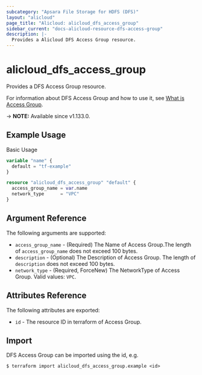 ```yaml
---
subcategory: "Apsara File Storage for HDFS (DFS)"
layout: "alicloud"
page_title: "Alicloud: alicloud_dfs_access_group"
sidebar_current: "docs-alicloud-resource-dfs-access-group"
description: |-
  Provides a Alicloud DFS Access Group resource.
---
```


# alicloud_dfs_access_group

Provides a DFS Access Group resource.

For information about DFS Access Group and how to use it, see [What is Access Group](https://www.alibabacloud.com/help/doc-detail/207144.htm).

-> **NOTE:** Available since v1.133.0.

## Example Usage

Basic Usage

```terraform
variable "name" {
  default = "tf-example"
}

resource "alicloud_dfs_access_group" "default" {
  access_group_name = var.name
  network_type      = "VPC"
}
```

## Argument Reference

The following arguments are supported:

* `access_group_name` - (Required) The Name of Access Group.The length of `access_group_name` does not exceed 100 bytes.
* `description` - (Optional) The Description of Access Group. The length of `description` does not exceed 100 bytes.
* `network_type` - (Required, ForceNew) The NetworkType of Access Group. Valid values: `VPC`.

## Attributes Reference

The following attributes are exported:

* `id` - The resource ID in terraform of Access Group.

## Import

DFS Access Group can be imported using the id, e.g.

```shell
$ terraform import alicloud_dfs_access_group.example <id>
```
